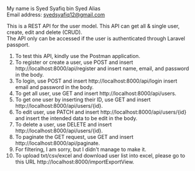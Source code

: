 My name is Syed Syafiq bin Syed Alias<br />
Email address: syedsyafiq12@gmail.com<br />

This is a REST API for the user model. This API can get all & single user, create, edit and delete (CRUD).<br />
The API only can be accessed if the user is authenticated through Laravel passport.<br />

1. To test this API, kindly use the Postman application.<br />
2. To register or create a user, use POST and insert http://localhost:8000/api/register and insert name, email, and password in the body.<br />
3. To login, use POST and insert http://localhost:8000/api/login insert email and password in the body.<br />
4. To get all user, use GET and insert http://localhost:8000/api/users.<br />
5. To get one user by inserting their ID, use GET and insert http://localhost:8000/api/users/{id}.<br />
6. To edit user, use PATCH and insert http://localhost:8000/api/users/{id} and insert the intended data to be edit in the body.<br />
7. To delete a user, use DELETE and insert http://localhost:8000/api/users/{id}.<br />
8. To paginate the GET request, use GET and insert http://localhost:8000/api/paginate.<br />
9. For filtering, I am sorry, but I didn't manage to make it.<br />
10. To upload txt/csv/excel and download user list into excel, please go to this URL http://localhost:8000/importExportView.
